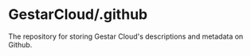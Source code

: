 # GestarCloud/.github

The repository for storing Gestar Cloud's descriptions and metadata on Github.